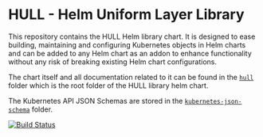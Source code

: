 # HULL - Helm Uniform Layer Library

This repository contains the HULL Helm library chart. It is designed to ease building, maintaining and configuring Kubernetes objects in Helm charts and can be added to any Helm chart as an addon to enhance functionality without any risk of breaking existing Helm chart configurations.

The chart itself and all documentation related to it can be found in the [`hull`](hull) folder which is the root folder of the HULL library helm chart. 

The Kubernetes API JSON Schemas are stored in the [`kubernetes-json-schema`](kubernetes-json-schema) folder. 

[![Build Status](https://dev.azure.com/arvato-systems-dmm/VPMS3%20CrossCutting/_apis/build/status/HULL/vidispine.hull.release?branchName=release-1.23)](https://dev.azure.com/arvato-systems-dmm/VPMS3%20CrossCutting/_build/latest?definitionId=589&branchName=release-1.23)
